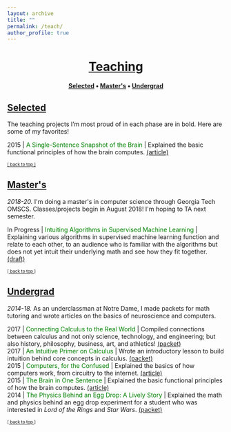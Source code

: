 ```yaml
---
layout: archive
title: ""
permalink: /teach/
author_profile: true
--- 
```


# [<center>Teaching</center>](#top)

<center><b><font color="blue"><a href="http://www.jpskycak.com/teach/#selected">Selected</a></font> • <font color="blue"><a href="http://www.jpskycak.com/teach/#masters">Master's</a></font> • <font color="blue"><a href="http://www.jpskycak.com/teach/#undergrad">Undergrad</a></font></b></center>

## [Selected](#selected)

The teaching projects I’m most proud of in each phase are in bold. Here are some of my favorites!

2015 | <font color="green">A Single-Sentence Snapshot of the Brain</font> | Explained the basic functional principles of how the brain computes. <font color="blue"><a href="https://jpskycak.github.io/files/jpskycak-snapshot_brain.pdf">(article)</a></font>  

<font size="1" color="blue"><a href="http://www.jpskycak.com/teach/#top">[ back to top ]</a></font>

## [Master's](#masters)

<i>2018-20.</i> I'm doing a master's in computer science through Georgia Tech OMSCS. Classes/projects begin in August 2018! I'm hoping to TA next semester.  

In Progress | <font color="green">Intuiting Algorithms in Supervised Machine Learning</font> | Explaining various algorithms in supervised machine learning function and relate to each other, to an audience who is familiar with the algorithms but does not yet intuit their underlying math and see how they fit together. <font color="blue"><a href="https://docs.google.com/document/d/1zHOIYDTrnJjwUFwhhHZL6YvMKHQLf9djOsTi3CXzm2g/edit?usp=sharing">(draft)</a></font>  

<font size="1" color="blue"><a href="http://www.jpskycak.com/teach/#top">[ back to top ]</a></font>

## [Undergrad](#undergrad)

<i>2014-18.</i> As an underclassman at Notre Dame, I made packets for math tutoring and wrote articles on the basics of neuroscience and computers.


2017 | <font color="green">Connecting Calculus to the Real World</font> | Compiled connections between calculus and not only science, technology, and engineering; but also history, philosophy, business, art, and athletics! <font color="blue"><a href="https://jpskycak.github.io/files/jpskycak-calc_connections.pdf">(packet)</a></font>  
2017 | <font color="green">An Intuitive Primer on Calculus</font> | Wrote an introductory lesson to build intuition behind core concepts in calculus. <font color="blue"><a href="https://jpskycak.github.io/files/jpskycak-calc_primer.pdf">(packet)</a></font>  
2015 | <font color="green">Computers, for the Confused</font> | Explained the basics of how computers work, from circuitry to the internet. <font color="blue"><a href="https://jpskycak.github.io/files/jpskycak-computers_confused.pdf">(article)</a></font>  
2015 | <font color="green">The Brain in One Sentence</font> | Explained the basic functional principles of how the brain computes. <font color="blue"><a href="https://jpskycak.github.io/files/jpskycak-brain_sentence.pdf">(article)</a></font>  
2014 | <font color="green">The Physics Behind an Egg Drop: A Lively Story</font> | Explained the math and physics behind an egg drop experiment for a student who was interested in <i>Lord of the Rings</i> and <i>Star Wars</i>. <font color="blue"><a href="https://jpskycak.github.io/files/jpskycak-ian.pdf">(packet)</a></font>  

<font size="1" color="blue"><a href="http://www.jpskycak.com/teach/#top">[ back to top ]</a></font>
